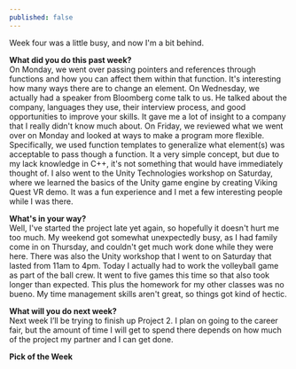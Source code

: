 ```yaml
---
published: false
---
```

Week four was a little busy, and now I'm a bit behind.

**What did you do this past week?**  
On Monday, we went over passing pointers and references through functions and how you can affect them within that function. It's interesting how many ways there are to change an element. On Wednesday, we actually had a speaker from Bloomberg come talk to us. He talked about the company, languages they use, their interview process, and good opportunities to improve your skills. It gave me a lot of insight to a company that I really didn't know much about. On Friday, we reviewed what we went over on Monday and looked at ways to make a program more flexible. Specifically, we used function templates to generalize what element(s) was acceptable to pass though a function. It a very simple concept, but due to my lack knowledge in C++, it's not something that would have immediately thought of. I also went to the Unity Technologies workshop on Saturday, where we learned the basics of the Unity game engine by creating Viking Quest VR demo. It was a fun experience and I met a few interesting people while I was there.

**What's in your way?**  
Well, I've started the project late yet again, so hopefully it doesn't hurt me too much. My weekend got somewhat unexpectedly busy, as I had family come in on Thursday, and couldn't get much work done while they were here. There was also the Unity workshop that I went to on Saturday that lasted from 11am to 4pm. Today I actually had to work the volleyball game as part of the ball crew. It went to five games this time so that also took longer than expected. This plus the homework for my other classes was no bueno. My time management skills aren't great, so things got kind of hectic.

**What will you do next week?**  
Next week I’ll be trying to finish up Project 2. I plan on going to the career fair, but the amount of time I will get to spend there depends on how much of the project my partner and I can get done.

**Pick of the Week**  
